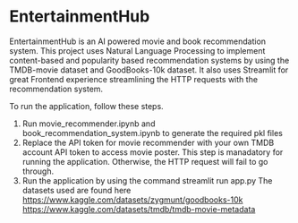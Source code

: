# EntertainmentHub
EntertainmentHub is an AI powered movie and book recommendation system. This project uses Natural Language Processing to implement content-based and popularity based recommendation systems by using the TMDB-movie dataset and GoodBooks-10k dataset. It also uses Streamlit for great Frontend experience streamlining the HTTP requests with the recommendation system.

To run the application, follow these steps.
1. Run movie_recommender.ipynb and book_recommendation_system.ipynb to generate the required pkl files
2. Replace the API token for movie recommender with your own TMDB account API token to access movie poster. This step is manadatory for running the application. Otherwise, the HTTP request will fail to go through.
3. Run the application by using the command streamlit run app.py
The datasets used are found here
https://www.kaggle.com/datasets/zygmunt/goodbooks-10k
https://www.kaggle.com/datasets/tmdb/tmdb-movie-metadata
